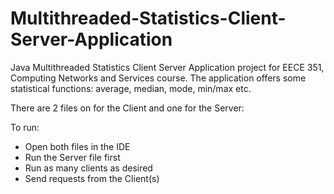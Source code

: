 # Multithreaded-Statistics-Client-Server-Application
Java Multithreaded Statistics Client Server Application project for EECE 351, Computing Networks and Services course.
The application offers some statistical functions: average, median, mode, min/max etc.

There are 2 files on for the Client and one for the Server:

To run:
* Open both files in the IDE
* Run the Server file first
* Run as many clients as desired
* Send requests from the Client(s)
